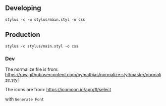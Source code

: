 
## Developing
```
stylus -c -w stylus/main.styl -o css
```

## Production
```
stylus -c stylus/main.styl -o css
```


### Dev

The normalize file is from: https://raw.githubusercontent.com/bymathias/normalize.styl/master/normalize.styl

The icons are from: https://icomoon.io/app/#/select

with ```Generate Font```